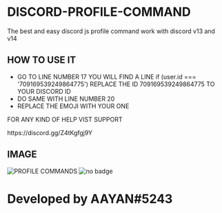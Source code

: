 # DISCORD-PROFILE-COMMAND
The best and easy discord js profile command work with discord v13 and v14 
## HOW TO USE IT ##
- GO TO LINE NUMBER 17 YOU WILL FIND A LINE if (user.id === '709169539249864775') REPLACE THE ID 709169539249864775 TO YOUR DISCORD ID 
- DO SAME WITH LINE NUMBER 20
- REPLACE THE EMOJI WITH YOUR ONE 
<p> FOR ANY KIND OF HELP VIST SUPPORT <p>
 https://discord.gg/Z4tKgfgj9Y 

## IMAGE 
![PROFILE COMMANDS](https://user-images.githubusercontent.com/72643921/180396388-03cb553b-c58a-4774-a99d-2133cc8b9c6c.PNG)
![no badge](https://user-images.githubusercontent.com/72643921/180396432-1f55659a-e69d-4e43-a63b-c350ec2534d7.PNG)


<h1> Developed by AAYAN#5243 <h1>
